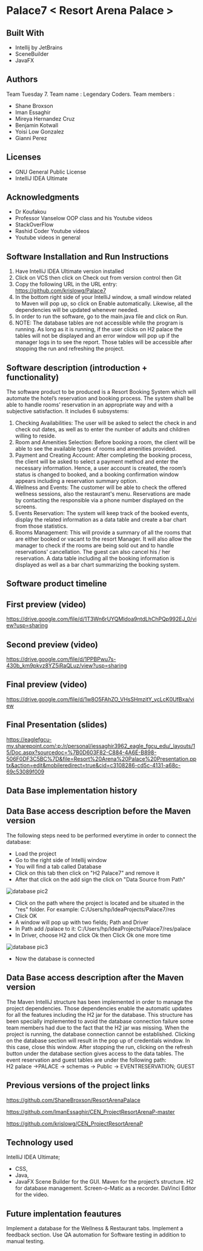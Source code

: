 # Palace7 < Resort Arena Palace >

## Built With
* Intellij by JetBrains
* SceneBuilder
* JavaFX

## Authors
Team Tuesday 7. Team name : Legendary Coders.
Team members :
* Shane Broxson
* Iman Essaghir
* Mireya Hernandez Cruz
* Benjamin Kotwall
* Yoisi Low Gonzalez
* Gianni Perez

## Licenses
* GNU General Public License
* IntelliJ IDEA Ultimate

## Acknowledgments
* Dr Koufakou
* Professor Vanselow OOP class and his Youtube videos
* StackOverFlow
* Rashid Coder Youtube videos
* Youtube videos in general 

## Software Installation and Run Instructions
1.	Have IntelliJ IDEA Ultimate version installed 
2.	Click on VCS then click on Check out from version control then Git
3.	Copy the following URL in the URL entry: https://github.com/krislowg/Palace7
4.	In the bottom right side of your IntelliJ window, a small window related to Maven will pop up, so click on Enable automatically. Likewise, all the dependencies will be updated whenever needed.
5.	In order to run the software, go to the main.java file and click on Run.
6.	NOTE: The database tables are not accessible while the program is running. As long as it is running, if the user clicks on H2 palace the tables will not be displayed and an error window will pop up if the manager logs in to see the report. Those tables will be accessible after stopping the run and refreshing the project.
                                        
## Software description (introduction + functionality)
The software product to be produced is a Resort Booking System which will automate the hotel’s reservation and booking process. The system shall be able to handle rooms’ reservation in an appropriate way and with a subjective satisfaction. It includes 6 subsystems:
1.	Checking Availabilities: The user will be asked to select the check in and check out dates, as well as to enter the number of adults and children willing to reside. 
2.	Room and Amenities Selection:  Before booking a room, the client will be able to see the available types of rooms and amenities provided.
3.	Payment and Creating Account: After completing the booking process, the client will be asked to select a payment method and enter the necessary information. Hence, a user account is created, the room’s status is changed to booked, and a booking confirmation window appears including a reservation summary option. 
4.	Wellness and Events: The customer will be able to check the offered wellness sessions, also the restaurant's menu. Reservations are made by contacting the responsible via a phone number displayed on the screens.
5.	Events Reservation: The system will keep track of the booked events, display the related information as a data table and create a bar chart from those statistics.
6.	Rooms Management:  This will provide a summary of all the rooms that are either booked or vacant to the resort Manager. It will also allow the manager to check if the rooms are being sold out and to handle reservations' cancellation. The guest can also cancel his / her reservation. A data table including all the booking information is displayed as well as a bar chart summarizing the booking system.

## Software product timeline

  ## First preview (video)
https://drive.google.com/file/d/1T3Wn6rUYQMldoa9ntdLhChPQp992EJ_0/view?usp=sharing

  ## Second preview (video)
https://drive.google.com/file/d/1PPBPwu7s-430b_km9pkvz8YZ5iRaQLuz/view?usp=sharing

  ## Final preview (video)
https://drive.google.com/file/d/1w8O5FAhZO_VHsSHmzitY_ycLcK0UfBxa/view

## Final Presentation (slides)
https://eaglefgcu-my.sharepoint.com/:p:/r/personal/iessaghir3962_eagle_fgcu_edu/_layouts/15/Doc.aspx?sourcedoc=%7B0D603F82-C884-4A6E-B898-506F0DF3C5BC%7D&file=Resort%20Arena%20Palace%20Presentation.pptx&action=edit&mobileredirect=true&cid=c3108286-cd5c-4131-a68c-69c53089f009

## Data Base implementation history 

## Data Base access description before the Maven version
The following steps need to be performed everytime in order to connect the database:
* Load the project
* Go to the right side of Intellij window
* You will find a tab called Database
* Click on this tab then click on "H2 Palace7" and remove it
* After that click on the add sign the click on "Data Source from Path"

![database pic2](https://user-images.githubusercontent.com/47893994/68534747-05c97f80-0306-11ea-9ec0-3a5dfc173a16.jpg)

* Click on the path where the project is located and be situated in the "res" folder. For example: C:/Users/hp/IdeaProjects/Palace7/res
* Click OK
* A window will pop up with two fields; Path and Driver
* In Path add /palace to it: C:/Users/hp/IdeaProjects/Palace7/res/palace
* In Driver, choose H2 and click Ok then Click Ok one more time

![database pic3](https://user-images.githubusercontent.com/47893994/68534842-55f51180-0307-11ea-9583-7a29056c975c.jpg)

* Now the database is connected

## Data Base access description after the Maven version
The Maven IntelliJ structure has been implemented in order to manage the project dependencies. Those dependencies enable the automatic updates for all the features including the H2 jar for the database. This structure has been specially implemented to avoid the database connection failure some team members had due to the fact that the H2 jar was missing. 
When the project is running, the database connection cannot be established.  Clicking on the database section will result in the pop up of credentials window. In this case, close this window. After stopping the run, clicking on the refresh button under the database section gives access to the data tables. The event reservation and guest tables are under the following path:  
H2 palace ->PALACE -> schemas -> Public -> EVENTRESERVATION; GUEST

## Previous versions of the project links

https://github.com/ShaneBroxson/ResortArenaPalace

https://github.com/ImanEssaghir/CEN_ProjectResortArenaP-master

https://github.com/krislowg/CEN_ProjectResortArenaP

## Technology used
IntelliJ IDEA Ultimate; 
- CSS, 
- Java,
- JavaFX
Scene Builder for the GUI.
Maven for the project’s structure.
H2 for database management.
Screen-o-Matic as a recorder.
DaVinci Editor for the video.

## Future implentation feautures
Implement a database for the Wellness & Restaurant tabs.
Implement a feedback section.
Use QA automation for Software testing in addition to manual testing.

